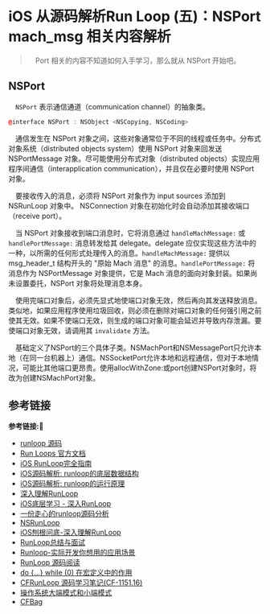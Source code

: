 # iOS 从源码解析Run Loop (五)：NSPort mach_msg 相关内容解析

> &emsp;Port 相关的内容不知道如何入手学习，那么就从 NSPort 开始吧。

## NSPort 
&emsp;`NSPort` 表示通信通道（communication channel）的抽象类。
```c++
@interface NSPort : NSObject <NSCopying, NSCoding>
```
&emsp;通信发生在 NSPort 对象之间，这些对象通常位于不同的线程或任务中。分布式对象系统（distributed objects system）使用 NSPort 对象来回发送 NSPortMessage 对象。尽可能使用分布式对象（distributed objects）实现应用程序间通信（interapplication communication），并且仅在必要时使用 NSPort 对象。

&emsp;要接收传入的消息，必须将 NSPort 对象作为 input sources 添加到 NSRunLoop 对象中。 NSConnection 对象在初始化时会自动添加其接收端口（receive port）。

&emsp;当 NSPort 对象接收到端口消息时，它将消息通过 `handleMachMessage:` 或 `handlePortMessage:` 消息转发给其 delegate。delegate 应仅实现这些方法中的一种，以所需的任何形式处理传入的消息。`handleMachMessage:` 提供以 msg_header_t 结构开头的 "原始 Mach 消息" 的消息。`handlePortMessage:` 将消息作为 NSPortMessage 对象提供，它是 Mach 消息的面向对象封装。如果尚未设置委托，NSPort 对象将处理消息本身。

&emsp;使用完端口对象后，必须先显式地使端口对象无效，然后再向其发送释放消息。类似地，如果应用程序使用垃圾回收，则必须在删除对端口对象的任何强引用之前使其无效。如果不使端口无效，则生成的端口对象可能会延迟并导致内存泄漏。要使端口对象无效，请调用其 `invalidate` 方法。

&emsp;基础定义了NSPort的三个具体子类。NSMachPort和NSMessagePort只允许本地（在同一台机器上）通信。NSSocketPort允许本地和远程通信，但对于本地情况，可能比其他端口更昂贵。使用allocWithZone:或port创建NSPort对象时，将改为创建NSMachPort对象。

## 参考链接
**参考链接:🔗**
+ [runloop 源码](https://opensource.apple.com/tarballs/CF/)
+ [Run Loops 官方文档](https://developer.apple.com/library/archive/documentation/Cocoa/Conceptual/Multithreading/RunLoopManagement/RunLoopManagement.html#//apple_ref/doc/uid/10000057i-CH16-SW1)
+ [iOS RunLoop完全指南](https://blog.csdn.net/u013378438/article/details/80239686)
+ [iOS源码解析: runloop的底层数据结构](https://juejin.cn/post/6844904090330234894)
+ [iOS源码解析: runloop的运行原理](https://juejin.cn/post/6844904090166624270)
+ [深入理解RunLoop](https://blog.ibireme.com/2015/05/18/runloop/)
+ [iOS底层学习 - 深入RunLoop](https://juejin.cn/post/6844903973665636360)
+ [一份走心的runloop源码分析](https://cloud.tencent.com/developer/article/1633329)
+ [NSRunLoop](https://www.cnblogs.com/wsnb/p/4753685.html)
+ [iOS刨根问底-深入理解RunLoop](https://www.cnblogs.com/kenshincui/p/6823841.html)
+ [RunLoop总结与面试](https://www.jianshu.com/p/3ccde737d3f3)
+ [Runloop-实际开发你想用的应用场景](https://juejin.cn/post/6889769418541252615)
+ [RunLoop 源码阅读](https://juejin.cn/post/6844903592369848328#heading-17)
+ [do {...} while (0) 在宏定义中的作用](https://www.cnblogs.com/lanxuezaipiao/p/3535626.html)
+ [CFRunLoop 源码学习笔记(CF-1151.16)](https://www.cnblogs.com/chengsh/p/8629605.html)
+ [操作系统大端模式和小端模式](https://www.cnblogs.com/wuyuankun/p/3930829.html)
+ [CFBag](https://nshipster.cn/cfbag/)
